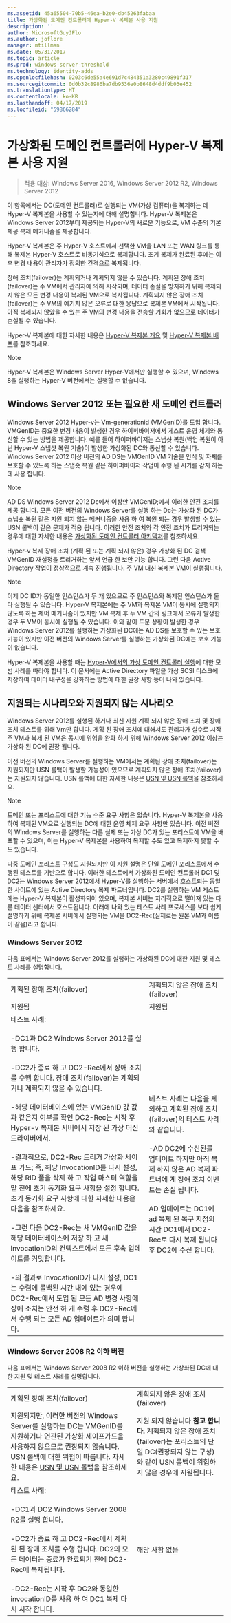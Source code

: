 ```yaml
---
ms.assetid: 45a65504-70b5-46ea-b2e0-db45263fabaa
title: 가상화된 도메인 컨트롤러에 Hyper-V 복제본 사용 지원
description: ''
author: MicrosoftGuyJFlo
ms.author: joflore
manager: mtillman
ms.date: 05/31/2017
ms.topic: article
ms.prod: windows-server-threshold
ms.technology: identity-adds
ms.openlocfilehash: 0203c6de55a4e691d7c484351a3280c49891f317
ms.sourcegitcommit: 0d0b32c8986ba7db9536e0b8648d4ddf9b03e452
ms.translationtype: HT
ms.contentlocale: ko-KR
ms.lasthandoff: 04/17/2019
ms.locfileid: "59866284"
---
```

# <a name="support-for-using-hyper-v-replica-for-virtualized-domain-controllers"></a>가상화된 도메인 컨트롤러에 Hyper-V 복제본 사용 지원

>적용 대상: Windows Server 2016, Windows Server 2012 R2, Windows Server 2012

이 항목에서는 DC(도메인 컨트롤러)로 실행되는 VM(가상 컴퓨터)을 복제하는 데 Hyper-V 복제본을 사용할 수 있는지에 대해 설명합니다. Hyper-V 복제본은 Windows Server 2012부터 제공되는 Hyper-V의 새로운 기능으로, VM 수준의 기본 제공 복제 메커니즘을 제공합니다.  
  
Hyper-V 복제본은 주 Hyper-V 호스트에서 선택한 VM을 LAN 또는 WAN 링크를 통해 복제본 Hyper-V 호스트로 비동기식으로 복제합니다. 초기 복제가 완료된 후에는 이후 변경 내용이 관리자가 정의한 간격으로 복제됩니다.  
  
장애 조치(failover)는 계획되거나 계획되지 않을 수 있습니다. 계획된 장애 조치(failover)는 주 VM에서 관리자에 의해 시작되며, 데이터 손실을 방지하기 위해 복제되지 않은 모든 변경 내용이 복제된 VM으로 복사됩니다. 계획되지 않은 장애 조치(failover)는 주 VM의 예기치 않은 오류로 대한 응답으로 복제본 VM에서 시작됩니다. 아직 복제되지 않았을 수 있는 주 VM의 변경 내용을 전송할 기회가 없으므로 데이터가 손실될 수 있습니다.  
  
Hyper-V 복제본에 대한 자세한 내용은 [Hyper-V 복제본 개요](https://technet.microsoft.com/library/jj134172.aspx) 및 [Hyper-V 복제본 배포](https://technet.microsoft.com/library/jj134207.aspx)를 참조하세요.  
  
> [!NOTE]  
> Hyper-V 복제본은 Windows Server Hyper-V에서만 실행할 수 있으며, Windows 8을 실행하는 Hyper-V 버전에서는 실행할 수 없습니다.  
  
## <a name="windows-server-2012-or-newer-domain-controllers-required"></a>Windows Server 2012 또는 필요한 새 도메인 컨트롤러

Windows Server 2012 Hyper-v는 Vm-generationid (VMGenID)를 도입 합니다. VMGenID는 중요한 변경 내용이 발생한 경우 하이퍼바이저에서 게스트 운영 체제와 통신할 수 있는 방법을 제공합니다. 예를 들어 하이퍼바이저는 스냅샷 복원(백업 복원이 아닌 Hyper-V 스냅샷 복원 기술)이 발생한 가상화된 DC와 통신할 수 있습니다. Windows Server 2012 이상 버전의 AD DS는 VMGenID VM 기술을 인식 및 자체를 보호할 수 있도록 하는 스냅숏 복원 같은 하이퍼바이저 작업이 수행 된 시기를 감지 하는 데 사용 합니다.  
  
> [!NOTE]
> AD DS Windows Server 2012 Dc에서 이상만 VMGenID;에서 이러한 안전 조치를 제공 합니다. 모든 이전 버전의 Windows Server를 실행 하는 Dc는 가상화 된 DC가 스냅숏 복원 같은 지원 되지 않는 메커니즘을 사용 하 여 복원 되는 경우 발생할 수 있는 USN 롤백이 같은 문제가 적용 됩니다. 이러한 안전 조치와 각 안전 조치가 트리거되는 경우에 대한 자세한 내용은 [가상화된 도메인 컨트롤러 아키텍처](https://technet.microsoft.com/library/jj574118.aspx)를 참조하세요.  
  
Hyper-v 복제 장애 조치 (계획 된 또는 계획 되지 않은) 경우 가상화 된 DC 검색 VMGenID 재설정을 트리거하는 앞서 언급 한 보안 기능 합니다. 그런 다음 Active Directory 작업이 정상적으로 계속 진행됩니다. 주 VM 대신 복제본 VM이 실행됩니다.  
  
> [!NOTE]  
> 이제 DC ID가 동일한 인스턴스가 두 개 있으므로 주 인스턴스와 복제된 인스턴스가 둘 다 실행될 수 있습니다. Hyper-V 복제본에는 주 VM과 복제본 VM이 동시에 실행되지 않도록 하는 제어 메커니즘이 있지만 VM 복제 후 두 VM 간의 링크에서 오류가 발생한 경우 두 VM이 동시에 실행될 수 있습니다. 이와 같이 드문 상황이 발생한 경우 Windows Server 2012를 실행하는 가상화된 DC에는 AD DS를 보호할 수 있는 보호 기능이 있지만 이전 버전의 Windows Server를 실행하는 가상화된 DC에는 보호 기능이 없습니다.  
  
Hyper-V 복제본을 사용할 때는 [Hyper-V에서의 가상 도메인 컨트롤러 실행](https://technet.microsoft.com/library/virtual_active_directory_domain_controller_virtualization_hyperv(v=WS.10).aspx)에 대한 모범 사례를 따라야 합니다. 이 문서에는 Active Directory 파일을 가상 SCSI 디스크에 저장하여 데이터 내구성을 강화하는 방법에 대한 권장 사항 등이 나와 있습니다.  
  
## <a name="supported-and-unsupported-scenarios"></a>지원되는 시나리오와 지원되지 않는 시나리오

Windows Server 2012를 실행된 하거나 최신 지원 계획 되지 않은 장애 조치 및 장애 조치 테스트를 위해 Vm만 합니다. 계획 된 장애 조치에 대해서도 관리자가 실수로 시작 주 VM과 복제 된 VM은 동시에 위험을 완화 하기 위해 Windows Server 2012 이상는 가상화 된 DC에 권장 됩니다.  
  
이전 버전의 Windows Server를 실행하는 VM에서는 계획된 장애 조치(failover)는 지원되지만 USN 롤백이 발생할 가능성이 있으므로 계획되지 않은 장애 조치(failover)는 지원되지 않습니다. USN 롤백에 대한 자세한 내용은 [USN 및 USN 롤백](https://technet.microsoft.com/library/d2cae85b-41ac-497f-8cd1-5fbaa6740ffe(v=ws.10))을 참조하세요.  
  
> [!NOTE]  
> 도메인 또는 포리스트에 대한 기능 수준 요구 사항은 없습니다. Hyper-V 복제본을 사용하여 복제된 VM으로 실행되는 DC에 대한 운영 체제 요구 사항만 있습니다. 이전 버전의 Windows Server를 실행하는 다른 실제 또는 가상 DC가 있는 포리스트에 VM을 배포할 수 있으며, 이는 Hyper-V 복제본을 사용하여 복제할 수도 있고 복제하지 못할 수도 있습니다.  
  
다중 도메인 포리스트 구성도 지원되지만 이 지원 설명은 단일 도메인 포리스트에서 수행된 테스트를 기반으로 합니다. 이러한 테스트에서 가상화된 도메인 컨트롤러 DC1 및 DC2는 Windows Server 2012에서 Hyper-V를 실행하는 서버에서 호스트되는 동일한 사이트에 있는 Active Directory 복제 파트너입니다. DC2를 실행하는 VM 게스트에는 Hyper-V 복제본이 활성화되어 있으며, 복제본 서버는 지리적으로 떨어져 있는 다른 데이터 센터에서 호스트됩니다. 아래에 나와 있는 테스트 사례 프로세스를 보다 쉽게 설명하기 위해 복제본 서버에서 실행되는 VM을 DC2-Rec(실제로는 원본 VM과 이름이 같음)라고 합니다.  
  
### <a name="windows-server-2012"></a>Windows Server 2012

다음 표에서는 Windows Server 2012를 실행하는 가상화된 DC에 대한 지원 및 테스트 사례를 설명합니다.  
  
|||  
|-|-|  
|계획된 장애 조치(failover)|계획되지 않은 장애 조치(failover)|  
|지원됨|지원됨|  
|테스트 사례:<br /><br />-DC1과 DC2 Windows Server 2012를 실행 합니다.<br /><br />-DC2가 종료 하 고 DC2-Rec에서 장애 조치를 수행 합니다. 장애 조치(failover)는 계획되거나 계획되지 않을 수 있습니다.<br /><br />-해당 데이터베이스에 있는 VMGenID 값 값과 같은지 여부를 확인 DC2-Rec는 시작 후 Hyper-v 복제본 서버에서 저장 된 가상 머신 드라이버에서.<br /><br />-결과적으로, DC2-Rec 트리거 가상화 세이프 가드; 즉, 해당 InvocationID를 다시 설정, 해당 RID 풀을 삭제 하 고 작업 마스터 역할을 맡 전에 초기 동기화 요구 사항을 설정 합니다. 초기 동기화 요구 사항에 대한 자세한 내용은 다음을 참조하세요.<br /><br />-그런 다음 DC2-Rec는 새 VMGenID 값을 해당 데이터베이스에 저장 하 고 새 InvocationID의 컨텍스트에서 모든 후속 업데이트를 커밋합니다.<br /><br />-의 결과로 InvocationID가 다시 설정, DC1는 수렴에 롤백된 시간 내에 있는 경우에 DC2-Rec에서 도입 된 모든 AD 변경 사항에 장애 조치는 안전 하 게 수렴 후 DC2-Rec에서 수행 되는 모든 AD 업데이트가 의미 합니다.|테스트 사례는 다음을 제외하고 계획된 장애 조치(failover)의 테스트 사례와 같습니다.<br /><br />-AD DC2에 수신된를 업데이트 하지만 아직 복제 하지 않은 AD 복제 파트너에 게 장애 조치 이벤트는 손실 됩니다.<br /><br />AD 업데이트는 DC1에 ad 복제 된 복구 지점의 시간 DC1에서 DC2-Rec로 다시 복제 됩니다 후 DC2에 수신 합니다.|  
  
### <a name="windows-server-2008-r2-and-earlier-versions"></a>Windows Server 2008 R2 이하 버전

다음 표에서는 Windows Server 2008 R2 이하 버전을 실행하는 가상화된 DC에 대한 지원 및 테스트 사례를 설명합니다.  
  
|||  
|-|-|  
|계획된 장애 조치(failover)|계획되지 않은 장애 조치(failover)|  
|지원되지만, 이러한 버전의 Windows Server를 실행하는 DC는 VMGenID를 지원하거나 연관된 가상화 세이프가드을 사용하지 않으므로 권장되지 않습니다. USN 롤백에 대한 위험이 따릅니다. 자세한 내용은 [USN 및 USN 롤백](https://technet.microsoft.com/library/d2cae85b-41ac-497f-8cd1-5fbaa6740ffe(v=ws.10))을 참조하세요.|지원 되지 않습니다 **참고 합니다.** 계획되지 않은 장애 조치(failover)는 포리스트의 단일 DC(권장되지 않는 구성)와 같이 USN 롤백이 위험하지 않은 경우에 지원됩니다.|  
|테스트 사례:<br /><br />-DC1과 DC2 Windows Server 2008 R2를 실행 합니다.<br /><br />-DC2가 종료 하 고 DC2-Rec에서 계획된 된 장애 조치를 수행 합니다. DC2의 모든 데이터는 종료가 완료되기 전에 DC2-Rec에 복제됩니다.<br /><br />-DC2-Rec는 시작 후 DC2와 동일한 invocationID를 사용 하 여 DC1 복제 다시 시작 합니다.|해당 사항 없음|  
